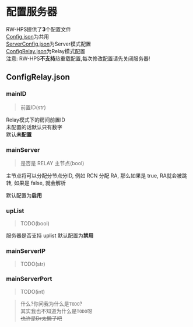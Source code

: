 # 配置服务器

RW-HPS提供了**3**个配置文件  
[Config.json](Config.md)为共用  
[ServerConfig.json](ServerConfig.md)为Server模式配置  
[ConfigRelay.json](ConfigRelay.md)为Relay模式配置  
注意: RW-HPS**不支持**热重载配置,每次修改配置请先关闭服务器!

## ConfigRelay.json

### mainID

> 前置ID(str)  

Relay模式下的房间前置ID  
未配置的话默认只有数字  
默认**未配置**

### mainServer

> 是否是 RELAY 主节点(bool)  

主节点将可以分配分节点分ID, 例如
RCN 分配 RA, 那么如果是 true, RA就会被跳转, 如果是 false, 就会解析

默认配置为**启用**

### upList

> TODO(bool)  

服务器是否支持 uplist
默认配置为**禁用**

### mainServerIP

> TODO(str)  



### mainServerPort

> TODO(int)  




> 什么?你问我为什么是`TODO`?  
> 其实我也不知道为什么是`TODO`呀  
> ~~也许是Dr太懒了吧~~
